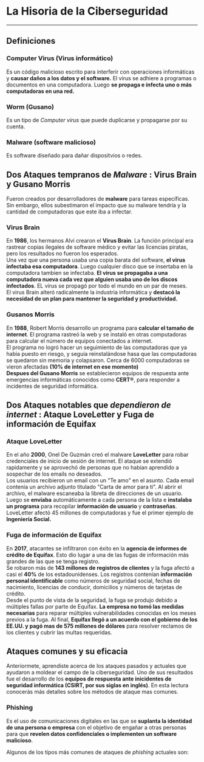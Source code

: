 # La Hisoria de la Ciberseguridad 
---

## Definiciones

### Computer Virus (Virus informático)
Es un código malicioso escrito para interferir con operaciones informáticas y **causar daños a los datos y el software.** El virus se adhiere a programas o documentos en una computadora. Luego **se propaga e infecta uno o más computadoras en una red.**

### Worm (Gusano)
Es un tipo de *Computer virus* que puede duplicarse y propagarse por su cuenta. 

### Malware (software malicioso)
Es software diseñado para dañar dispositvios o redes.

## Dos Ataques tempranos de *Malware* : Virus Brain y Gusano Morris

Fueron creados por desarrolladores de **malware** para tareas específicas. Sin embargo, ellos subestimaron el impacto que su malware tendría y la cantidad de computadoras que este iba a infectar.

### Virus Brain 

En **1986**, los hermanos Alvi crearon el **Virus Brain**. La función principal era rastrear copias ilegales de software médico y evitar las licencias piratas, pero los resultados no fueron los esperados.  
Una vez que una persona usaba una copia barata del software, **el virus infectaba esa computadora**. Luego cualquier disco que se insertaba en la computadora tambien se infectaba. **El virus se propagaba a una computadora nueva cada vez que alguien usaba uno de los discos infectados**. EL virus se propagó por todo el mundo en un par de meses.  
El virus Brain alteró radicalmente la industria informática y **destacó la necesidad de un plan para mantener la seguridad y productividad.**

### Gusanos Morris

En **1988**, Robert Morris desarrollo un programa para **calcular el tamaño de internet**. El programa rastreó la web y se instaló en otras computadoras para calcular el número de equipos conectados a internet.  
El programa no logró hacer un seguimiento de las computadoras que ya habia puesto en riesgo, y seguia reinstalándose hasa que las computadoras se quedaron sin memoria y colapsaron. Cerca de 6000 computadoras se vieron afectadas **(10% de internet en ese momento)**  
**Despues del Gusano Morris** se establecieron equipos de respuesta ante emergencias informáticas conocidos como **CERT®**, para responder a incidentes de seguridad informática.


## Dos Ataques notables que *dependieron de internet* : Ataque LoveLetter y Fuga de información de Equifax

### Ataque LoveLetter
En el año **2000**, Onel De Guzmán creó el malware **LoveLetter** para robar credenciales de inicio de sesión de internet. El ataque se extendió rapidamente y se aprovechó de personas que no habian aprendido a sospechar de los emails no deseados.  
Los usuarios recibieron un email con un "Te amo" en el asunto. Cada email contenía un archivo adjunto titulado "Carta de amor para ti". Al abrir el archivo, el malware escaneaba la libreta de direcciones de un usuario. Luego se **enviaba** automáticamente a cada persona de la lista e **instalaba un programa** para recopilar **información de usuario** y **contraseñas**.  
LoveLetter afectó 45 millones de computadoras y fue el primer ejemplo de **Ingeniería Social.**

### Fuga de información de Equifax
En **2017**, atacantes se infiltraron con éxito en la **agencia de informes de crédito de Equifax**. Esto dio lugar a una de las fugas de información más grandes de las que se tenga registro.  
Se robaron más de **143 millones de registros de clientes** y la fuga afectó a casi el **40%** de los estadounidenses. Los registros contenían **información personal identificable** como números de seguridad social, fechas de nacimiento, licencias de conducir, domicilios y números de tarjetas de crédito.  
Desde el punto de vista de la seguridad, la fuga se produjo debido a múltiples fallas por parte de Equifax. **La empresa no tomó las medidas necesarias** para reparar múltiples vulnerabilidades conocidas en los meses previos a la fuga.
Al final, **Equifax llegó a un acuerdo con el gobierno de los EE.UU. y pagó mas de 575 millones de dólares** para resolver reclamos de los clientes y cubrir las multas requeridas.


## Ataques comunes y su eficacia
Anteriormete, aprendiste acerca de los ataques pasados y actuales que ayudaron a moldear el campo de la ciberseguridad. Uno de sus resultados fue el desarrollo de los **equipos de respuesta ante inicidentes de seguridad informática (CSIRT, por sus siglas en inglés)**. En esta lectura conocerás más detalles sobre los métodos de ataque mas comunes.

### Phishing
Es el uso de comunicaciones digitales en las que se **suplanta la identidad de una persona o empresa** con el objetivo de engañar a otras personas para que **revelen datos confidenciales o implementen un software malicioso**.

Algunos de los tipos más comunes de ataques de *phishing* actuales son:

